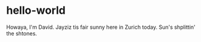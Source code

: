 # hello-world
Howaya, I'm David. 
Jayziz tis fair sunny here in Zurich today. Sun's shplittin' the shtones. 


